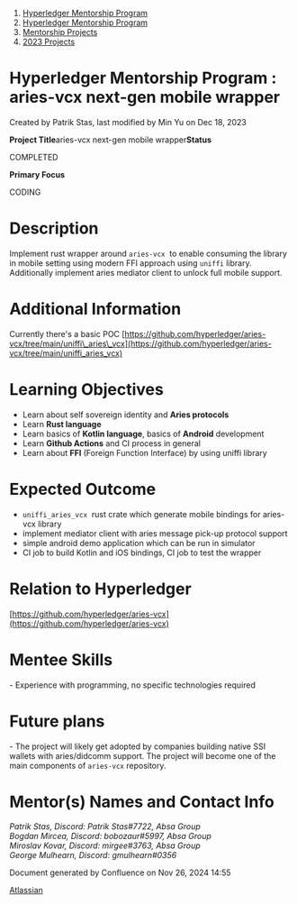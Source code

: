 1. [Hyperledger Mentorship Program](index.html)
2. [Hyperledger Mentorship Program](Hyperledger-Mentorship-Program_21954571.html)
3. [Mentorship Projects](Mentorship-Projects_21954604.html)
4. [2023 Projects](2023-Projects_21954865.html)

# Hyperledger Mentorship Program : aries-vcx next-gen mobile wrapper

Created by Patrik Stas, last modified by Min Yu on Dec 18, 2023

**Project Title**aries-vcx next-gen mobile wrapper**Status**

COMPLETED

**Primary Focus**

CODING 

# Description

Implement rust wrapper around `aries-vcx`  to enable consuming the library in mobile setting using modern FFI approach using `uniffi` library. Additionally implement aries mediator client to unlock full mobile support.

# Additional Information

Currently there's a basic POC [https://github.com/hyperledger/aries-vcx/tree/main/uniffi\_aries\_vcx](https://github.com/hyperledger/aries-vcx/tree/main/uniffi_aries_vcx)

# Learning Objectives

- Learn about self sovereign identity and **Aries protocols**
- Learn **Rust language**
- Learn basics of **Kotlin language**, basics of **Android** development
- Learn **Github Actions** and CI process in general
- Learn about **FFI** (Foreign Function Interface) by using uniffi library

# Expected Outcome

- `uniffi_aries_vcx`  rust crate which generate mobile bindings for aries-vcx library
- implement mediator client with aries message pick-up protocol support
- simple android demo application which can be run in simulator
- CI job to build Kotlin and iOS bindings, CI job to test the wrapper

# Relation to Hyperledger

[https://github.com/hyperledger/aries-vcx](https://github.com/hyperledger/aries-vcx)

# Mentee Skills

\- Experience with programming, no specific technologies required

# Future plans

\- The project will likely get adopted by companies building native SSI wallets with aries/didcomm support. The project will become one of the main components of `aries-vcx` repository.

# Mentor(s) Names and Contact Info

*Patrik Stas, Discord: Patrik Stas#7722, Absa Group  
Bogdan Mircea, Discord: bobozaur#5997, Absa Group  
Miroslav Kovar, Discord: mirgee#3763, Absa Group  
George Mulhearn, Discord: gmulhearn#0356*

Document generated by Confluence on Nov 26, 2024 14:55

[Atlassian](http://www.atlassian.com/)
